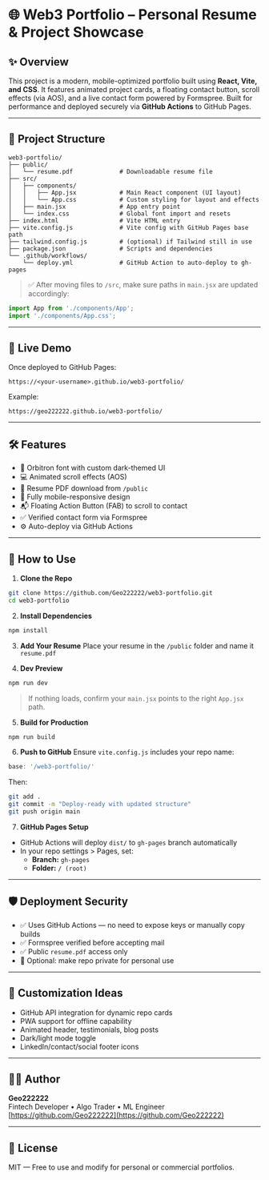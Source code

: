 # 🌐 Web3 Portfolio – Personal Resume & Project Showcase

## ✨ Overview

This project is a modern, mobile-optimized portfolio built using **React, Vite, and CSS**. It features animated project cards, a floating contact button, scroll effects (via AOS), and a live contact form powered by Formspree. Built for performance and deployed securely via **GitHub Actions** to GitHub Pages.

---

## 📁 Project Structure

```
web3-portfolio/
├── public/
│   └── resume.pdf             # Downloadable resume file
├── src/
│   ├── components/
│   │   ├── App.jsx            # Main React component (UI layout)
│   │   └── App.css            # Custom styling for layout and effects
│   ├── main.jsx               # App entry point
│   └── index.css              # Global font import and resets
├── index.html                 # Vite HTML entry
├── vite.config.js             # Vite config with GitHub Pages base path
├── tailwind.config.js         # (optional) if Tailwind still in use
├── package.json               # Scripts and dependencies
└── .github/workflows/
    └── deploy.yml             # GitHub Action to auto-deploy to gh-pages
```

> ✅ After moving files to `/src`, make sure paths in `main.jsx` are updated accordingly:
```js
import App from './components/App';
import './components/App.css';
```

---

## 🚀 Live Demo

Once deployed to GitHub Pages:
```
https://<your-username>.github.io/web3-portfolio/
```
Example:
```
https://geo222222.github.io/web3-portfolio/
```

---

## 🛠 Features

- 🎨 Orbitron font with custom dark-themed UI
- 💻 Animated scroll effects (AOS)
- 📄 Resume PDF download from `/public`
- 📱 Fully mobile-responsive design
- 📬 Floating Action Button (FAB) to scroll to contact
- ✅ Verified contact form via Formspree
- ⚙️ Auto-deploy via GitHub Actions

---

## 🔧 How to Use

1. **Clone the Repo**
```bash
git clone https://github.com/Geo222222/web3-portfolio.git
cd web3-portfolio
```

2. **Install Dependencies**
```bash
npm install
```

3. **Add Your Resume**
Place your resume in the `/public` folder and name it `resume.pdf`

4. **Dev Preview**
```bash
npm run dev
```
> If nothing loads, confirm your `main.jsx` points to the right `App.jsx` path.

5. **Build for Production**
```bash
npm run build
```

6. **Push to GitHub**
Ensure `vite.config.js` includes your repo name:
```js
base: '/web3-portfolio/'
```
Then:
```bash
git add .
git commit -m "Deploy-ready with updated structure"
git push origin main
```

7. **GitHub Pages Setup**
- GitHub Actions will deploy `dist/` to `gh-pages` branch automatically
- In your repo settings > Pages, set:
  - **Branch:** `gh-pages`
  - **Folder:** `/ (root)`

---

## 🛡️ Deployment Security

- ✅ Uses GitHub Actions — no need to expose keys or manually copy builds
- ✅ Formspree verified before accepting mail
- ✅ Public `resume.pdf` access only
- 🔐 Optional: make repo private for personal use

---

## 📌 Customization Ideas

- GitHub API integration for dynamic repo cards
- PWA support for offline capability
- Animated header, testimonials, blog posts
- Dark/light mode toggle
- LinkedIn/contact/social footer icons

---

## 🧑‍💻 Author

**Geo222222**  
Fintech Developer • Algo Trader • ML Engineer  
[https://github.com/Geo222222](https://github.com/Geo222222)

---

## 📄 License

MIT — Free to use and modify for personal or commercial portfolios.

